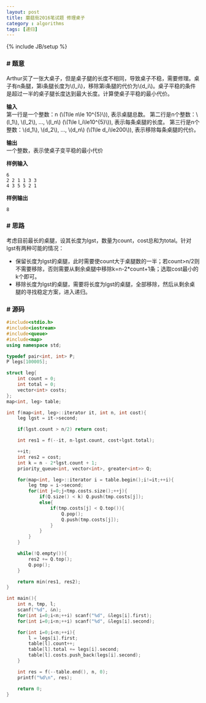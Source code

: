 ```yaml
---
layout: post
title: 蘑菇街2016笔试题 修理桌子
category : algorithms
tags: [递归]
---
```

{% include JB/setup %}

### # 题意
Arthur买了一张大桌子，但是桌子腿的长度不相同，导致桌子不稳，需要修理。桌子有n条腿，第i条腿长度为\\(l_i\\)，移除第i条腿的代价为\\(d_i\\)。桌子平稳的条件是超过一半的桌子腿长度达到最大长度。计算使桌子平稳的最小代价。

**输入**<br>
第一行是一个整数：n (\\(1\le n\le 10^{5}\\)), 表示桌腿总数。
第二行是n个整数：\\(l_1\\), \\(l_2\\), ..., \\(l_n\\) (\\(1\le l_i\le10^{5}\\)), 表示每条桌腿的长度。
第三行是n个整数：\\(d_1\\), \\(d_2\\), ..., \\(d_n\\) (\\(1\le d_i\le200\\)), 表示移除每条桌腿的代价。

**输出**<br>
一个整数，表示使桌子变平稳的最小代价

**样例输入**<br>

    6
    2 2 1 1 3 3
    4 3 5 5 2 1

**样例输出**<br>

    8

### # 思路
考虑目前最长的桌腿，设其长度为lgst，数量为count，cost总和为total。针对lgst有两种可能的情况：

- 保留长度为lgst的桌腿，此时需要使count大于桌腿数的一半；若count>n/2则不需要移除，否则需要从剩余桌腿中移除k=n-2*count+1条；选取cost最小的k个即可。
- 移除长度为lgst的桌腿，需要将长度为lgst的桌腿，全部移除，然后从剩余桌腿的寻找稳定方案，进入递归。

### # 源码
```c++
#include<stdio.h>
#include<iostream>
#include<queue>
#include<map>
using namespace std;

typedef pair<int, int> P;
P legs[100005];

struct leg{
    int count = 0;
    int total = 0;
    vector<int> costs;
};
map<int, leg> table;

int f(map<int, leg>::iterator it, int n, int cost){
    leg lgst = it->second;

    if(lgst.count > n/2) return cost;

    int res1 = f(--it, n-lgst.count, cost+lgst.total);

    ++it;
    int res2 = cost;
    int k = n - 2*lgst.count + 1;
    priority_queue<int, vector<int>, greater<int>> Q;

    for(map<int, leg>::iterator i = table.begin();i!=it;++i){
        leg tmp = i->second;
        for(int j=0;j<tmp.costs.size();++j){
            if(Q.size() < k) Q.push(tmp.costs[j]);
            else{
                if(tmp.costs[j] < Q.top()){
                    Q.pop();
                    Q.push(tmp.costs[j]);
                }
            }
        }
    }

    while(!Q.empty()){
        res2 += Q.top();
        Q.pop();
    }

    return min(res1, res2);
}

int main(){
    int n, tmp, l;
    scanf("%d", &n);
    for(int i=0;i<n;++i) scanf("%d", &legs[i].first);
    for(int i=0;i<n;++i) scanf("%d", &legs[i].second);

    for(int i=0;i<n;++i){
        l = legs[i].first;
        table[l].count++;
        table[l].total += legs[i].second;
        table[l].costs.push_back(legs[i].second);
	}

    int res = f(--table.end(), n, 0);
    printf("%d\n", res);

    return 0;
}
```
